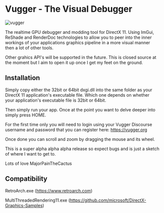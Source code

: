 # Vugger - The Visual Debugger

![vugger](https://user-images.githubusercontent.com/89490246/185242089-146e69d6-f467-4d56-b5c1-2698302320d1.png)


The realtime GPU debugger and modding tool for DirectX 11.  Using ImGui, ReShade and RenderDoc technologies to allow you to peer into the inner workings of your applications graphics pipeline in a more visual manner then a lot of other tools.

Other grahics API's will be supported in the future.  This is closed source at the moment but I aim to open it up once I get my feet on the ground.


## Installation

Simply copy either the 32bit or 64bit dxgi.dll into the same folder as your DirectX 11 application's executable file.  Which one depends on whether your application's executable file is 32bit or 64bit.

Then simply run your app. Once at the point you want to delve deeper into simply press HOME.  

For the first time only you will need to login using your Vugger Discourse username and password that you can register here: https://vugger.org

Once done you can scroll and zoom by dragging the mouse and its wheel.  

This is a super alpha alpha alpha release so expect bugs and is just a sketch of where I want to get to.

Lots of love MajorPainTheCactus



## Compatibility

RetroArch.exe (https://www.retroarch.com)

MultiThreadedRendering11.exe (https://github.com/microsoft/DirectX-Graphics-Samples) 
